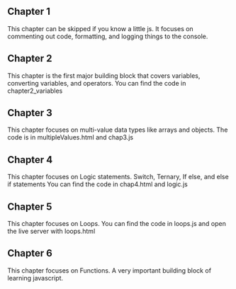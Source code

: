 ## Chapter 1
This chapter can be skipped if you know a little js. It focuses on commenting out code, formatting, and logging things to the console.


## Chapter 2
This chapter is the first major building block that covers variables, converting variables, and operators. You can find the code in chapter2_variables


## Chapter 3
This chapter focuses on multi-value data types like arrays and objects. The code is in multipleValues.html and chap3.js


## Chapter 4
This chapter focuses on Logic statements. Switch, Ternary, If else, and else if statements 
 You can find the code in chap4.html and logic.js                          


## Chapter 5  
This chapter focuses on Loops. You can find the code in loops.js and open the live server with loops.html


## Chapter 6
This chapter focuses on Functions. A very important building block of learning javascript. 

